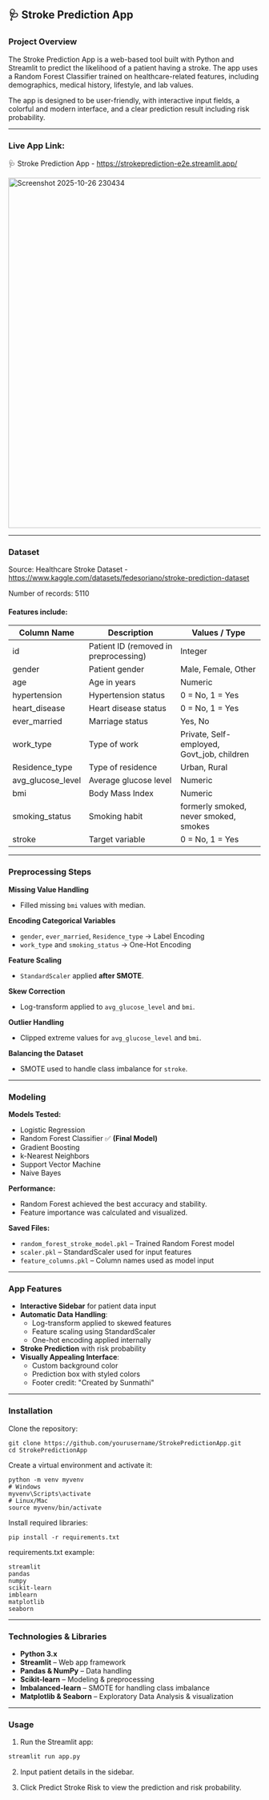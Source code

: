 ## 🩺 Stroke Prediction App

### Project Overview

The Stroke Prediction App is a web-based tool built with Python and Streamlit to predict the likelihood of a patient having a stroke. The app uses a Random Forest Classifier trained on healthcare-related features, including demographics, medical history, lifestyle, and lab values.

The app is designed to be user-friendly, with interactive input fields, a colorful and modern interface, and a clear prediction result including risk probability.

---

### Live App Link: 

🩺 Stroke Prediction App - https://strokeprediction-e2e.streamlit.app/

<img width="700" height="700" alt="Screenshot 2025-10-26 230434" src="https://github.com/user-attachments/assets/8accb1a1-45b4-451d-8c9f-eb347421440a" />

---

### Dataset

Source: Healthcare Stroke Dataset - https://www.kaggle.com/datasets/fedesoriano/stroke-prediction-dataset

Number of records: 5110

#### Features include:

| Column Name       | Description                           | Values / Type                              |
| ----------------- | ------------------------------------- | ------------------------------------------ |
| id                | Patient ID (removed in preprocessing) | Integer                                    |
| gender            | Patient gender                        | Male, Female, Other                        |
| age               | Age in years                          | Numeric                                    |
| hypertension      | Hypertension status                   | 0 = No, 1 = Yes                            |
| heart_disease     | Heart disease status                  | 0 = No, 1 = Yes                            |
| ever_married      | Marriage status                       | Yes, No                                    |
| work_type         | Type of work                          | Private, Self-employed, Govt_job, children |
| Residence_type    | Type of residence                     | Urban, Rural                               |
| avg_glucose_level | Average glucose level                 | Numeric                                    |
| bmi               | Body Mass Index                       | Numeric                                    |
| smoking_status    | Smoking habit                         | formerly smoked, never smoked, smokes      |
| stroke            | Target variable                       | 0 = No, 1 = Yes                            |

---

### Preprocessing Steps

**Missing Value Handling**  
- Filled missing `bmi` values with median.

**Encoding Categorical Variables**  
- `gender`, `ever_married`, `Residence_type` → Label Encoding  
- `work_type` and `smoking_status` → One-Hot Encoding  

**Feature Scaling**  
- `StandardScaler` applied **after SMOTE**.

**Skew Correction**  
- Log-transform applied to `avg_glucose_level` and `bmi`.

**Outlier Handling**  
- Clipped extreme values for `avg_glucose_level` and `bmi`.

**Balancing the Dataset**  
- SMOTE used to handle class imbalance for `stroke`.

---

### Modeling

**Models Tested:**  
- Logistic Regression  
- Random Forest Classifier ✅ **(Final Model)**  
- Gradient Boosting  
- k-Nearest Neighbors  
- Support Vector Machine  
- Naive Bayes  

**Performance:**  
- Random Forest achieved the best accuracy and stability.  
- Feature importance was calculated and visualized.  

**Saved Files:**  
- `random_forest_stroke_model.pkl` – Trained Random Forest model  
- `scaler.pkl` – StandardScaler used for input features  
- `feature_columns.pkl` – Column names used as model input

---

### App Features

- **Interactive Sidebar** for patient data input  
- **Automatic Data Handling**:  
  - Log-transform applied to skewed features  
  - Feature scaling using StandardScaler  
  - One-hot encoding applied internally  
- **Stroke Prediction** with risk probability  
- **Visually Appealing Interface**:  
  - Custom background color  
  - Prediction box with styled colors  
  - Footer credit: "Created by Sunmathi"

---

### Installation

Clone the repository:
```
git clone https://github.com/yourusername/StrokePredictionApp.git
cd StrokePredictionApp
```

Create a virtual environment and activate it:

```
python -m venv myvenv
# Windows
myvenv\Scripts\activate
# Linux/Mac
source myvenv/bin/activate
```

Install required libraries:
```
pip install -r requirements.txt
```

requirements.txt example:
```
streamlit
pandas
numpy
scikit-learn
imblearn
matplotlib
seaborn
```

---

### Technologies & Libraries

- **Python 3.x**
- **Streamlit** – Web app framework
- **Pandas & NumPy** – Data handling
- **Scikit-learn** – Modeling & preprocessing
- **Imbalanced-learn** – SMOTE for handling class imbalance
- **Matplotlib & Seaborn** – Exploratory Data Analysis & visualization

---

### Usage

1. Run the Streamlit app:

```bash
streamlit run app.py
```
2. Input patient details in the sidebar.

3. Click Predict Stroke Risk to view the prediction and risk probability.
